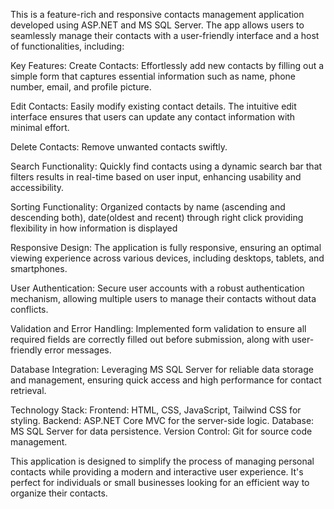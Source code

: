 This is a feature-rich and responsive contacts management application developed using ASP.NET and MS SQL Server. The app allows users to seamlessly manage their contacts with a user-friendly interface and a host of functionalities, including:

Key Features:
Create Contacts: Effortlessly add new contacts by filling out a simple form that captures essential information such as name, phone number, email, and profile picture.

Edit Contacts: Easily modify existing contact details. The intuitive edit interface ensures that users can update any contact information with minimal effort.

Delete Contacts: Remove unwanted contacts swiftly.

Search Functionality: Quickly find contacts using a dynamic search bar that filters results in real-time based on user input, enhancing usability and accessibility.

Sorting Functionality: Organized contacts by name (ascending and descending both), date(oldest and recent) through right click providing flexibility in how information is displayed

Responsive Design: The application is fully responsive, ensuring an optimal viewing experience across various devices, including desktops, tablets, and smartphones.

User Authentication: Secure user accounts with a robust authentication mechanism, allowing multiple users to manage their contacts without data conflicts.

Validation and Error Handling: Implemented form validation to ensure all required fields are correctly filled out before submission, along with user-friendly error messages.

Database Integration: Leveraging MS SQL Server for reliable data storage and management, ensuring quick access and high performance for contact retrieval.

Technology Stack:
Frontend: HTML, CSS, JavaScript, Tailwind CSS for styling.
Backend: ASP.NET Core MVC for the server-side logic.
Database: MS SQL Server for data persistence.
Version Control: Git for source code management.

This application is designed to simplify the process of managing personal contacts while providing a modern and interactive user experience. It's perfect for individuals or small businesses looking for an efficient way to organize their contacts.
